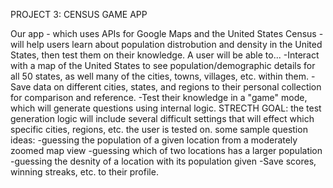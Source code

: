 PROJECT 3: CENSUS GAME APP

Our app - which uses APIs for Google Maps and the United States Census - will help users learn about population distrobution and density in the United States, then test them on their knowledge. A user will be able to...
	-Interact with a map of the United States to see population/demographic details for all 50 states, as well many of the cities, towns, villages, etc. within them. 
	-Save data on different cities, states, and regions to their personal collection for comparison and reference. 
	-Test their knowledge in a "game" mode, which will generate questions using internal logic. STRECTH GOAL: the test generation logic will include several difficult settings that will effect which specific cities, regions, etc. the user is tested on. 
		some sample question ideas: 
		-guessing the population of a given location from a moderately zoomed map view
		-guessing which of two locations has a larger population
		-guessing the desnity of a location with its population given
	-Save scores, winning streaks, etc. to their profile.


